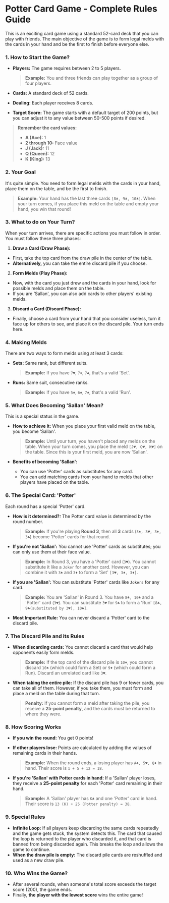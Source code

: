 # **Potter Card Game - Complete Rules Guide**

This is an exciting card game using a standard 52-card deck that you can play with friends. The main objective of the game is to form legal melds with the cards in your hand and be the first to finish before everyone else.

### **1. How to Start the Game?**

* **Players:** The game requires between 2 to 5 players.
  > **Example:** You and three friends can play together as a group of four players.

* **Cards:** A standard deck of 52 cards.

* **Dealing:** Each player receives 8 cards.

* **Target Score:** The game starts with a default target of 200 points, but you can adjust it to any value between 50-500 points if desired.

> **Remember the card values:**
> * **A (Ace):** 1
> * **2 through 10:** Face value
> * **J (Jack):** 11
> * **Q (Queen):** 12
> * **K (King):** 13

### **2. Your Goal**

It's quite simple. You need to form legal melds with the cards in your hand, place them on the table, and be the first to finish.

> **Example:** Your hand has the last three cards `[8♣, 9♣, 10♣]`. When your turn comes, if you place this meld on the table and empty your hand, you win that round!

### **3. What to do on Your Turn?**

When your turn arrives, there are specific actions you must follow in order. You must follow these three phases:

1.  **Draw a Card (Draw Phase):**
  * First, take the top card from the draw pile in the center of the table.
  * **Alternatively,** you can take the entire discard pile if you choose.

2.  **Form Melds (Play Phase):**
  * Now, with the card you just drew and the cards in your hand, look for possible melds and place them on the table.
  * If you are 'Sallan', you can also add cards to other players' existing melds.

3.  **Discard a Card (Discard Phase):**
  * Finally, choose a card from your hand that you consider useless, turn it face up for others to see, and place it on the discard pile. Your turn ends here.

### **4. Making Melds**

There are two ways to form melds using at least 3 cards:

* **Sets:** Same rank, but different suits.
  > **Example:** If you have `7♥`, `7♦`, `7♣`, that's a valid 'Set'.

* **Runs:** Same suit, consecutive ranks.
  > **Example:** If you have `5♠`, `6♠`, `7♠`, that's a valid 'Run'.

### **5. What Does Becoming 'Sallan' Mean?**

This is a special status in the game.

* **How to achieve it:** When you place your first valid meld on the table, you become 'Sallan'.
  > **Example:** Until your turn, you haven't placed any melds on the table. When your turn comes, you place the meld `[J♥, Q♥, K♥]` on the table. Since this is your first meld, you are now 'Sallan'.

* **Benefits of becoming 'Sallan':**
  * You can use 'Potter' cards as substitutes for any card.
  * You can add matching cards from your hand to melds that other players have placed on the table.

### **6. The Special Card: 'Potter'**

Each round has a special 'Potter' card.

* **How is it determined?:** The Potter card value is determined by the round number.
  > **Example:** If you're playing **Round 3**, then all **3** cards (`3♠, 3♥, 3♦, 3♣`) become 'Potter' cards for that round.

* **If you're not 'Sallan':** You cannot use 'Potter' cards as substitutes; you can only use them at their face value.
  > **Example:** In Round 3, you have a 'Potter' card (`3♥`). You cannot substitute it like a `Joker` for another card. However, you can combine it with `3♠` and `3♦` to form a 'Set' `[3♥, 3♠, 3♦]`.

* **If you are 'Sallan':** You can substitute 'Potter' cards like `Jokers` for any card.
  > **Example:** You are 'Sallan' in Round 3. You have `8♣, 10♣` and a 'Potter' card (`3♥`). You can substitute `3♥` for `9♣` to form a 'Run' `[8♣, 9♣(substituted by 3♥), 10♣]`.

* **Most Important Rule:** You can never discard a 'Potter' card to the discard pile.

### **7. The Discard Pile and its Rules**

* **When discarding cards:** You cannot discard a card that would help opponents easily form melds.
  > **Example:** If the top card of the discard pile is `10♦`, you cannot discard `10♠` (which could form a Set) or `9♦` (which could form a Run). Discard an unrelated card like `3♥`.

* **When taking the entire pile:** If the discard pile has 9 or fewer cards, you can take all of them. However, if you take them, you must form and place a meld on the table during that turn.
  > **Penalty:** If you cannot form a meld after taking the pile, you receive a **25-point penalty**, and the cards must be returned to where they were.

### **8. How Scoring Works**

* **If you win the round:** You get 0 points!
* **If other players lose:** Points are calculated by adding the values of remaining cards in their hands.
  > **Example:** When the round ends, a losing player has `A♠, 5♥, Q♦` in hand. Their score is `1 + 5 + 12 = 18`.

* **If you're 'Sallan' with Potter cards in hand:** If a 'Sallan' player loses, they receive a **25-point penalty** for each 'Potter' card remaining in their hand.
  > **Example:** A 'Sallan' player has `K♣` and one 'Potter' card in hand. Their score is `13 (K) + 25 (Potter penalty) = 38`.

### **9. Special Rules**

* **Infinite Loop:** If all players keep discarding the same cards repeatedly and the game gets stuck, the system detects this. The card that caused the loop is returned to the player who discarded it, and that card is banned from being discarded again. This breaks the loop and allows the game to continue.
* **When the draw pile is empty:** The discard pile cards are reshuffled and used as a new draw pile.

### **10. Who Wins the Game?**

* After several rounds, when someone's total score exceeds the target score (200), the game ends.
* Finally, **the player with the lowest score** wins the entire game!
